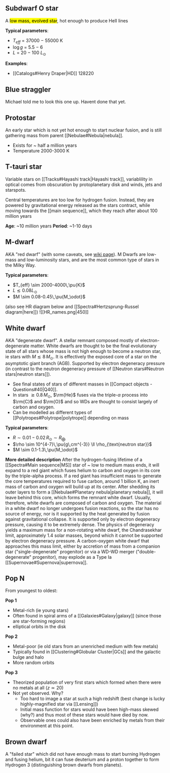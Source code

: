 ## Subdwarf O star
A <mark class="hltr-cyan">low mass, evolved star</mark>, hot enough to produce HeII lines

**Typical parameters**: 
- $T_{eff}$ = 37000 − 55000 K
- $\log g$ = 5.5 − 6
- $L$ = 20 − 100 $L_\odot$

**Examples**:
- [[Catalogs#Henry Draper|HD]] 128220


## Blue straggler
Michael told me to look this one up. Havent done that yet.


## Protostar
An early star which is not yet hot enough to start nuclear fusion, and is still gathering mass from parent [[Nebulae#Nebula|nebula]]. 
- Exists for ~ half a million years
- Temperature 2000-3000 K


## T-tauri star
Variable stars on [[Tracks#Hayashi track|Hayashi track]], variablility in optical comes from obscuration by protoplanetary disk and winds, jets and starspots.

Central temperatures are too low for hydrogen fusion. Instead, they are powered by gravitational energy released as the stars contract, while moving towards the [[main sequence]], which they reach after about 100 million years

**Age**: ~10 million years
**Period**: ~1-10 days


## M-dwarf
AKA "red dwarf" (with some caveats, see [wiki page](https://en.wikipedia.org/wiki/Red_dwarf)). M Dwarfs are low-mass and low-luminosity stars, and are the most common type of stars in the Milky Way. 

**Typical parameters**: 
- $T_{eff} \sim 2000-4000\,\pu{K}$ 
- $L \lesssim 0.08 L_\odot$
- $M \sim 0.08-0.45\,\pu{M_\odot}$  

(also see HR diagram below and [[Spectra#Hertzsprung-Russel diagram|here]])
![[HR_names.png|450]]


## White dwarf
AKA "degenerate dwarf". A stellar remnant composed mostly of electron-degenerate matter. White dwarfs are thought to be the final evolutionary state of all stars whose mass is not high enough to become a neutron star, ie stars with $M\lesssim 8\,M_\odot$. It is effectively the exposed core of a star on the asymptotic giant branch (AGB). Supported by electron degeneracy pressure (in contrast to the neutron degeneracy pressure of [[Neutron stars#Neutron stars|neutron stars]]). 

- See final states of stars of different masses in [[Compact objects - Questions#40|Q40]].
- In stars $\gtrsim 0.8\,M_\odot$, $\rm{He}$ fuses via the triple-$\alpha$ process into $\rm{C}$ and $\rm{O}$ and so WDs are thought to consist largely of carbon and oxygen.
- Can be modelled as different types of [[Polytropes#Polytrope|polytrope]] depending on mass

**Typical parameters**: 
- $R \sim 0.01-0.02\,R_\odot \sim R_\bigoplus$ 
- $\rho \sim 10^{4-7}\,\pu{g\,cm^{-3}} \ll \rho_{\text{neutron star}}$
- $M \sim 0.1-1.3\,\pu{M_\odot}$  
  
**More detailed description**
After the hydrogen-fusing lifetime of a [[Spectra#Main sequence|MS]] star of ~ low to medium mass ends, it will expand to a red giant which fuses helium to carbon and oxygen in its core by the triple-alpha process. If a red giant has insufficient mass to generate the core temperatures required to fuse carbon, around 1 billion K, an inert mass of carbon and oxygen will build up at its center. After shedding its outer layers to form a [[Nebulae#Planetary nebula|planetary nebula]], it will leave behind this core, which forms the remnant white dwarf. Usually, therefore, white dwarfs are composed of carbon and oxygen. The material in a white dwarf no longer undergoes fusion reactions, so the star has no source of energy, nor is it supported by the heat generated by fusion against gravitational collapse. It is supported only by electron degeneracy pressure, causing it to be extremely dense. The physics of degeneracy yields a maximum mass for a non-rotating white dwarf, the Chandrasekhar limit, approximately 1.4 solar masses, beyond which it cannot be supported by electron degeneracy pressure. A carbon-oxygen white dwarf that approaches this mass limit, either by accretion of mass from a companion star ("single-degenerate" progenitor) or via a WD-WD merger ("double-degenerate" progenitor), may explode as a Type Ia [[Supernovae#Supernova|supernova]].


## Pop N
From youngest to oldest:

**Pop 1**
- Metal-rich (ie young stars)
- Often found in spiral arms of a [[Galaxies#Galaxy|galaxy]] (since those are star-forming regions)
- elliptical orbits in the disk

**Pop 2**
- Metal-poor (ie old stars from an unenriched medium with few metals)
- Typically found in [[Clustering#Globular Cluster|GCs]] and the galactic bulge and halo
- More random orbits

**Pop 3**
- Theorized population of very first stars which formed when there were no metals at all ($z\simeq 20$)
- Not yet observed. Why?
	-  Too hard to image a star at such a high redshift (best change is lucky highly-magnified star via [[Lensing]])
	- Initial mass function for stars would have been high-mass skewed (why?) and thus most of these stars would have died by now.
	- Observable ones could also have been enriched by metals from their environment at this point.


## Brown dwarf
A "failed star" which did not have enough mass to start burning Hydrogen and fusing helium, bit it can fuse deuterium and a proton together to form Hydrogen 3 (distinguishing brown dwarfs from planets).